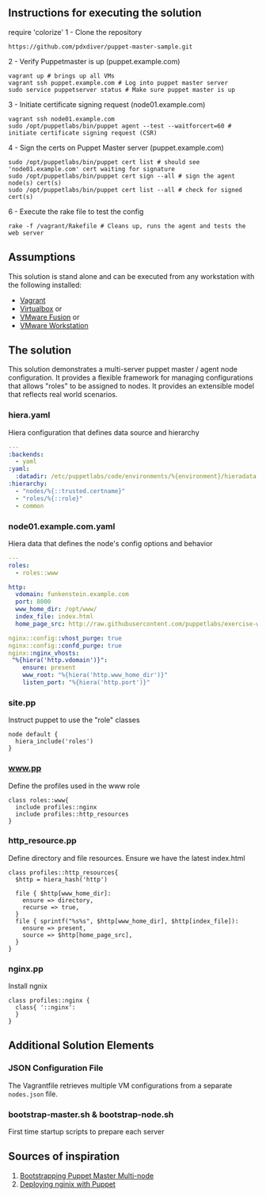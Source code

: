 ## Instructions for executing the solution
require 'colorize'
1 - Clone the repository
```Shell
https://github.com/pdxdiver/puppet-master-sample.git
```
2 - Verify Puppetmaster is up (puppet.example.com)
```Shell
vagrant up # brings up all VMs
vagrant ssh puppet.example.com # Log into puppet master server
sudo service puppetserver status # Make sure puppet master is up
```
3 - Initiate certificate signing request (node01.example.com)
```Shell
vagrant ssh node01.example.com
sudo /opt/puppetlabs/bin/puppet agent --test --waitforcert=60 # initiate certificate signing request (CSR)
```
4 - Sign the certs on Puppet Master server (puppet.example.com)
```Shell
sudo /opt/puppetlabs/bin/puppet cert list # should see 'node01.example.com' cert waiting for signature
sudo /opt/puppetlabs/bin/puppet cert sign --all # sign the agent node(s) cert(s)
sudo /opt/puppetlabs/bin/puppet cert list --all # check for signed cert(s)
```
6 - Execute the rake file to test the config
```Shell
rake -f /vagrant/Rakefile # Cleans up, runs the agent and tests the web server
```

## Assumptions
This solution is stand alone and can be executed from any workstation with the following installed:
- [Vagrant](https://www.vagrantup.com/downloads.html)
- [Virtualbox](https://www.vagrantup.com/downloads.html) or
- [VMware Fusion](https://www.vmware.com/go/try-fusion-en) or
- [VMware Workstation](http://www.vmware.com/products/workstation/)

## The solution
This solution demonstrates a multi-server puppet master / agent node configuration. It provides a flexible framework for managing configurations that allows "roles" to be assigned to nodes. It provides an extensible model that reflects real world scenarios.

### hiera.yaml
Hiera configuration that defines data source and hierarchy
```YAML
---
:backends:
  - yaml
:yaml:
  :datadir: /etc/puppetlabs/code/environments/%{environment}/hieradata
:hierarchy:
  - "nodes/%{::trusted.certname}"
  - "roles/%{::role}"
  - common
```

### node01.example.com.yaml
Hiera data that defines the node's config options and behavior
```YAML
---
roles:
  - roles::www

http:
  vdomain: funkenstein.example.com
  port: 8000
  www_home_dir: /opt/www/
  index_file: index.html
  home_page_src: http://raw.githubusercontent.com/puppetlabs/exercise-webpage/master/index.html

nginx::config::vhost_purge: true
nginx::config::confd_purge: true
nginx::nginx_vhosts:
 "%{hiera('http.vdomain')}":
    ensure: present
    www_root: "%{hiera('http.www_home_dir')}"
    listen_port: "%{hiera('http.port')}"
```
###  site.pp
Instruct puppet to use the "role" classes
```Puppet
node default {
  hiera_include('roles')
}
```
### <span>www.pp</span>
Define the profiles used in the www role
```Puppet
class roles::www{
  include profiles::nginx
  include profiles::http_resources
}
```
###  http_resource.pp
Define directory and file resources. Ensure we have the latest index.html
```Puppet
class profiles::http_resources{
  $http = hiera_hash('http')

  file { $http[www_home_dir]:
    ensure => directory,
    recurse => true,
  }
  file { sprintf("%s%s", $http[www_home_dir], $http[index_file]):
    ensure => present,
    source => $http[home_page_src],
  }
}
```
###  nginx.pp
Install ngnix
```Puppet
class profiles::nginx {
  class{ '::nginx':
  }
}
```
## Additional Solution Elements

### JSON Configuration File
The Vagrantfile retrieves multiple VM configurations from a separate `nodes.json` file.

### bootstrap-master.sh & bootstrap-node.sh
First time startup scripts to prepare each server

## Sources of inspiration
1. [Bootstrapping Puppet Master Multi-node](http://wp.me/p1RD28-1kX)
2. [Deploying nginix with Puppet](https://blog.serverdensity.com/deploying-nginx-with-puppet/)
